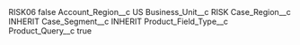 <?xml version="1.0" encoding="UTF-8"?>
<CustomMetadata xmlns="http://soap.sforce.com/2006/04/metadata" xmlns:xsi="http://www.w3.org/2001/XMLSchema-instance" xmlns:xsd="http://www.w3.org/2001/XMLSchema">
    <label>RISK06</label>
    <protected>false</protected>
    <values>
        <field>Account_Region__c</field>
        <value xsi:type="xsd:string">US</value>
    </values>
    <values>
        <field>Business_Unit__c</field>
        <value xsi:type="xsd:string">RISK</value>
    </values>
    <values>
        <field>Case_Region__c</field>
        <value xsi:type="xsd:string">INHERIT</value>
    </values>
    <values>
        <field>Case_Segment__c</field>
        <value xsi:type="xsd:string">INHERIT</value>
    </values>
    <values>
        <field>Product_Field_Type__c</field>
        <value xsi:nil="true"/>
    </values>
    <values>
        <field>Product_Query__c</field>
        <value xsi:type="xsd:boolean">true</value>
    </values>
</CustomMetadata>
